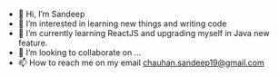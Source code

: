 - 👋 Hi, I’m Sandeep
- 👀 I’m interested in learning new things and writing code
- 🌱 I’m currently learning ReactJS and upgrading myself in Java new feature.
- 💞️ I’m looking to collaborate on ...
- 📫 How to reach me on my email chauhan.sandeep19@gmail.com

<!---
sandeep1407/sandeep1407 is a ✨ special ✨ repository because its `README.md` (this file) appears on your GitHub profile.
You can click the Preview link to take a look at your changes.
--->
